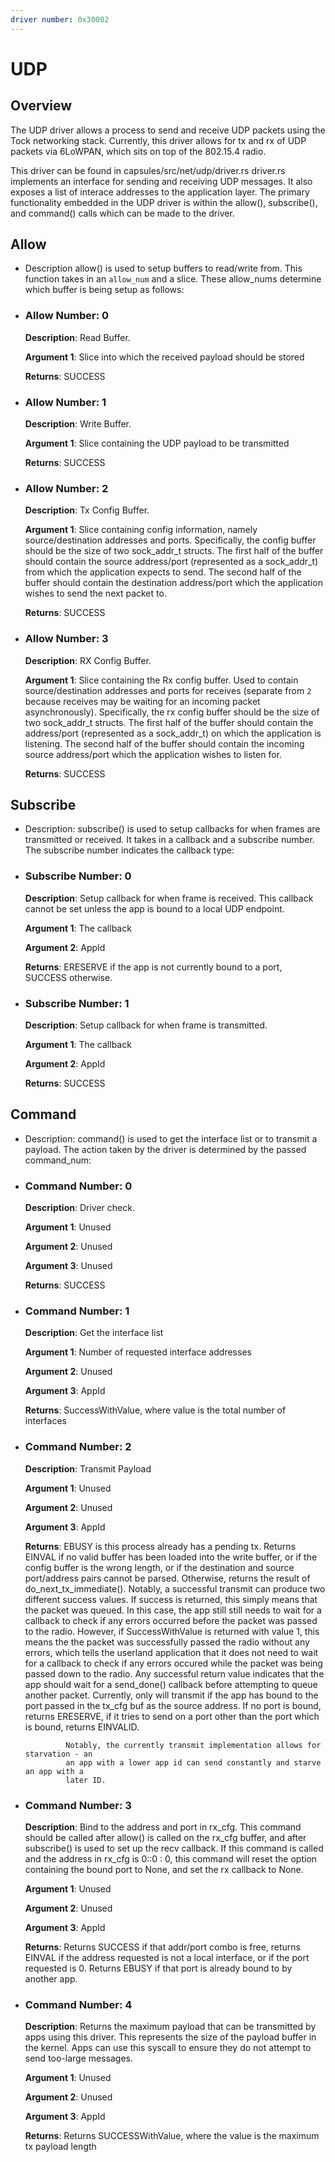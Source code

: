 ```yaml
---
driver number: 0x30002
---
```


# UDP

## Overview

The UDP driver allows a process to send and receive UDP packets using the
Tock networking stack. Currently, this driver allows for tx and rx of
UDP packets via 6LoWPAN, which sits on top of the 802.15.4 radio.

This driver can be found in capsules/src/net/udp/driver.rs
driver.rs implements an interface for sending
and receiving UDP messages. It also exposes a list of interace addresses to
the application layer. The primary functionality embedded in the UDP driver
is within the allow(), subscribe(), and command() calls which can be made to
the driver.

## Allow

  * Description allow() is used to setup buffers to read/write from. This function takes in
    an `allow_num` and a slice. These allow\_nums determine which buffer is being
    setup as follows:

  * ### Allow Number: 0

    **Description**: Read Buffer.

    **Argument 1**: Slice into which the received payload should be stored

    **Returns**: SUCCESS

  * ### Allow Number: 1

    **Description**: Write Buffer.

    **Argument 1**: Slice containing the UDP payload to be transmitted

    **Returns**: SUCCESS

  * ### Allow Number: 2

    **Description**: Tx Config Buffer.

    **Argument 1**: Slice containing config information, namely source/destination
                    addresses and ports.
                    Specifically, the config buffer should be the size of two sock_addr_t
                    structs. The first half of the buffer should contain the
                    source address/port (represented as a sock_addr_t)
                    from which the application expects to send.
                    The second half of the buffer should contain the destination
                    address/port which the application wishes to send the next packet to.

    **Returns**: SUCCESS

  * ### Allow Number: 3

    **Description**: RX Config Buffer.

    **Argument 1**: Slice containing the Rx config buffer.
                    Used to contain source/destination addresses
                    and ports for receives (separate from `2` because receives may
                    be waiting for an incoming packet asynchronously). Specifically,
                    the rx config buffer should be the size of two sock_addr_t
                    structs. The first half of the buffer should contain the
                    address/port (represented as a sock_addr_t)
                    on which the application is listening.
                    The second half of the buffer should contain the incoming source
                    address/port which the application wishes to listen for.

    **Returns**: SUCCESS

## Subscribe

  * Description: subscribe() is used to setup callbacks for when frames are transmitted or received.
    It takes in a callback and a subscribe number. The subscribe number indicates the
    callback type:

  * ### Subscribe Number: 0

    **Description**: Setup callback for when frame is received. This callback cannot be set unless
                     the app is bound to a local UDP endpoint.

    **Argument 1**: The callback

    **Argument 2**: AppId

    **Returns**: ERESERVE if the app is not currently bound to a port, SUCCESS otherwise.

  * ### Subscribe Number: 1

    **Description**: Setup callback for when frame is transmitted.

    **Argument 1**: The callback

    **Argument 2**: AppId

    **Returns**: SUCCESS

## Command

  * Description: command() is used to get the interface list or to transmit a payload. The action
    taken by the driver is determined by the passed command\_num:

  * ### Command Number: 0

    **Description**: Driver check.

    **Argument 1**: Unused

    **Argument 2**: Unused

    **Argument 3**: Unused

    **Returns**: SUCCESS

  * ### Command Number: 1

    **Description**: Get the interface list

    **Argument 1**: Number of requested interface addresses

    **Argument 2**: Unused

    **Argument 3**: AppId

    **Returns**: SuccessWithValue, where value is the total number of interfaces

  * ### Command Number: 2

    **Description**: Transmit Payload

    **Argument 1**: Unused

    **Argument 2**: Unused

    **Argument 3**: AppId

    **Returns**: EBUSY is this process already has a pending tx.
                 Returns EINVAL if no valid buffer has been loaded into the write buffer,
                 or if the config buffer is the wrong length, or if the destination and source
                 port/address pairs cannot be parsed.
                 Otherwise, returns the result of do_next_tx_immediate(). Notably, a successful
                 transmit can produce two different success values. If success is returned,
                 this simply means that the packet was queued. In this case, the app still
                 still needs to wait for a callback to check if any errors occurred before
                 the packet was passed to the radio. However, if SuccessWithValue
                 is returned with value 1, this means the the packet was successfully passed
                 the radio without any errors, which tells the userland application that it does
                 not need to wait for a callback to check if any errors occured while the packet
                 was being passed down to the radio. Any successful return value indicates that
                 the app should wait for a send_done() callback before attempting to queue another
                 packet.
                 Currently, only will transmit if the app has bound to the port passed in the tx_cfg
                 buf as the source address. If no port is bound, returns ERESERVE, if it tries to
                 send on a port other than the port which is bound, returns EINVALID.

                 Notably, the currently transmit implementation allows for starvation - an
                 an app with a lower app id can send constantly and starve an app with a
                 later ID.

  * ### Command Number: 3

    **Description**: Bind to the address and port in rx_cfg.
                     This command should be called after allow() is called on the rx_cfg buffer, and
                     after subscribe() is used to set up the recv callback. If this command is called
                     and the address in rx_cfg is 0::0 : 0, this command will reset the option
                     containing the bound port to None, and set the rx callback to None.

    **Argument 1**: Unused

    **Argument 2**: Unused

    **Argument 3**: AppId

    **Returns**: Returns SUCCESS if that addr/port combo is free,
                 returns EINVAL if the address requested is not a local interface, or if the port
                 requested is 0. Returns EBUSY if that port is already bound to by another app.

  * ### Command Number: 4

    **Description**: Returns the maximum payload that can be transmitted by apps using this driver.
                     This represents the size of the payload buffer in the kernel. Apps can use
                     this syscall to ensure they do not attempt to send too-large messages.

    **Argument 1**: Unused

    **Argument 2**: Unused

    **Argument 3**: AppId

    **Returns**: Returns SUCCESSWithValue, where the value is the maximum tx payload length

